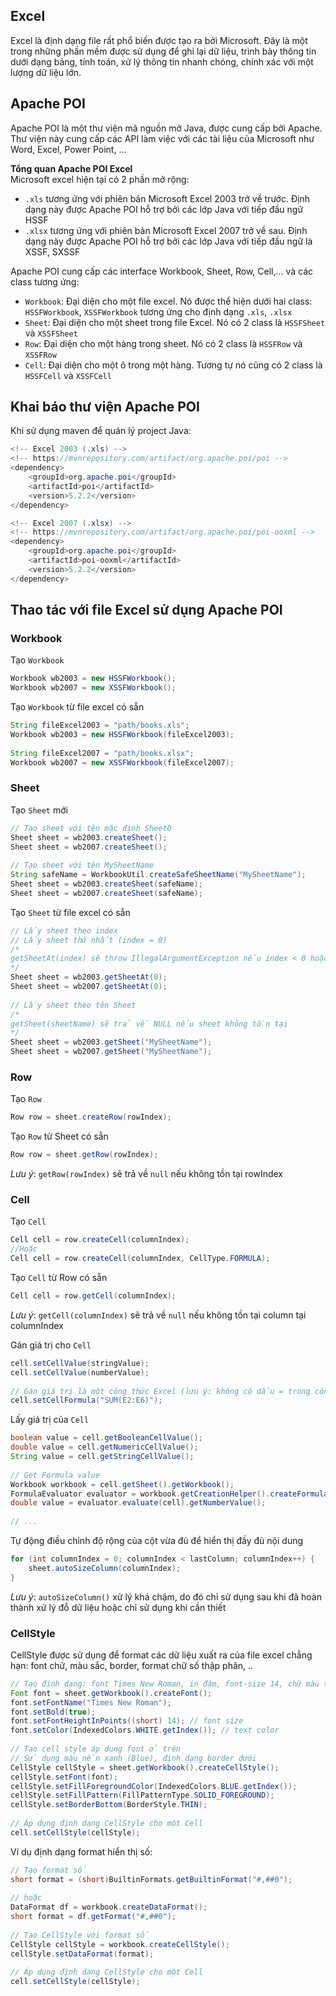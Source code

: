 ## Excel  

Excel là định dạng file rất phổ biến được tạo ra bởi Microsoft. Đây là một trong những phần mềm được sử dụng để ghi lại dữ liệu, trình bày thông tin dưới dạng bảng, tính toán, xử lý thông tin nhanh chóng, chính xác với một lượng dữ liệu lớn.  

## Apache POI  
Apache POI là một thư viện mã nguồn mở Java, được cung cấp bởi Apache. Thư viện này cung cấp các API làm việc với các tài liệu của Microsoft như Word, Excel, Power Point, ...  

**Tổng quan Apache POI Excel**  
Microsoft excel hiện tại có 2 phần mở rộng:  
- `.xls` tương ứng với phiên bản Microsoft Excel 2003 trở về trước. Định dạng này được Apache POI hỗ trợ bởi các lớp Java với tiếp đầu ngữ HSSF  
- `.xlsx` tương ứng với phiên bản Microsoft Excel 2007 trở về sau. Định dạng này được Apache POI hỗ trợ bởi các lớp Java với tiếp đầu ngữ là XSSF, SXSSF  

Apache POI cung cấp các interface Workbook, Sheet, Row, Cell,... và các class tương ứng:  
- `Workbook`: Đại diện cho một file excel. Nó được thể hiện dưới hai class: `HSSFWorkbook`, `XSSFWorkbook` tương ứng cho định dạng `.xls`, `.xlsx`  
- `Sheet`: Đại diện cho một sheet trong file Excel. Nó có 2 class là `HSSFSheet` và `XSSFSheet`  
- `Row`: Đại diện cho một hàng trong sheet. Nó có 2 class là `HSSFRow` và `XSSFRow`
- `Cell`: Đại diện cho một ô trong một hàng. Tương tự nó cũng có 2 class là `HSSFCell` và `XSSFCell`  

## Khai báo thư viện Apache POI  
Khi sử dụng maven để quán lý project Java:  

```java
<!-- Excel 2003 (.xls) -->
<!-- https://mvnrepository.com/artifact/org.apache.poi/poi -->
<dependency>
    <groupId>org.apache.poi</groupId>
    <artifactId>poi</artifactId>
    <version>5.2.2</version>
</dependency>

<!-- Excel 2007 (.xlsx) -->
<!-- https://mvnrepository.com/artifact/org.apache.poi/poi-ooxml -->
<dependency>
    <groupId>org.apache.poi</groupId>
    <artifactId>poi-ooxml</artifactId>
    <version>5.2.2</version>
</dependency>
```

## Thao tác với file Excel sử dụng Apache POI  
### Workbook  
Tạo `Workbook`  
```java
Workbook wb2003 = new HSSFWorkbook();
Workbook wb2007 = new XSSFWorkbook();
```

Tạo `Workbook` từ file excel có sẵn  
```java
String fileExcel2003 = "path/books.xls";
Workbook wb2003 = new HSSFWorkbook(fileExcel2003);
 
String fileExcel2007 = "path/books.xlsx";
Workbook wb2007 = new XSSFWorkbook(fileExcel2007);
```  

### Sheet  
Tạo `Sheet` mới  
```java
// Tạo sheet với tên mặc định Sheet0
Sheet sheet = wb2003.createSheet(); 
Sheet sheet = wb2007.createSheet(); 
 
// Tạo sheet với tên MySheetName
String safeName = WorkbookUtil.createSafeSheetName("MySheetName");
Sheet sheet = wb2003.createSheet(safeName);
Sheet sheet = wb2007.createSheet(safeName);
```

Tạo `Sheet` từ file excel có sẵn  
```java
// Lấy sheet theo index
// Lấy sheet thứ nhất (index = 0)
/*
getSheetAt(index) sẽ throw IllegalArgumentException nếu index < 0 hoặc index >= totalSheet
*/
Sheet sheet = wb2003.getSheetAt(0);
Sheet sheet = wb2007.getSheetAt(0);
 
// Lấy sheet theo tên Sheet
/*
getSheet(sheetName) sẽ trả về NULL nếu sheet không tồn tại
*/
Sheet sheet = wb2003.getSheet("MySheetName");
Sheet sheet = wb2007.getSheet("MySheetName");
```

### Row  
Tạo `Row`  
```java
Row row = sheet.createRow(rowIndex);
```

Tạo `Row` từ Sheet có sẵn  
```java
Row row = sheet.getRow(rowIndex);
```

*Lưu ý*: `getRow(rowIndex)` sẽ trả về `null` nếu không tồn tại rowIndex  

### Cell
Tạo `Cell`
```java
Cell cell = row.createCell(columnIndex);
//Hoặc
Cell cell = row.createCell(columnIndex, CellType.FORMULA);
```  

Tạo `Cell` từ Row có sẵn
```java
Cell cell = row.getCell(columnIndex);
```

*Lưu ý*: `getCell(columnIndex)` sẽ trả về `null` nếu không tồn tại column tại columnIndex    

Gán giá trị cho `Cell`  
```java
cell.setCellValue(stringValue);
cell.setCellValue(numberValue);
 
// Gán giá trị là một công thức Excel (lưu ý: không có dấu = trong công thức)
cell.setCellFormula("SUM(E2:E6)");
```

Lấy giá trị của `Cell`  
```java
boolean value = cell.getBooleanCellValue();
double value = cell.getNumericCellValue();
String value = cell.getStringCellValue();
 
// Get Formula value
Workbook workbook = cell.getSheet().getWorkbook();
FormulaEvaluator evaluator = workbook.getCreationHelper().createFormulaEvaluator();
double value = evaluator.evaluate(cell).getNumberValue();
 
// ...
```

Tự động điều chỉnh độ rộng của cột vừa đủ để hiển thị đầy đủ nội dung
```java
for (int columnIndex = 0; columnIndex < lastColumn; columnIndex++) {
    sheet.autoSizeColumn(columnIndex);
}
```

*Lưu ý*: `autoSizeColumn()` xử lý khá chậm, do đó chỉ sử dụng sau khi đã hoàn thành xử lý đỗ dữ liệu hoặc chỉ sử dụng khi cần thiết

### CellStyle
CellStyle được sử dụng để format các dữ liệu xuất ra của file excel chẳng hạn: font chữ, màu sắc, border, format chữ số thập phân, ..
```java
// Tạo định dạng: font Times New Roman, in đậm, font-size 14, chữ màu trắng
Font font = sheet.getWorkbook().createFont();
font.setFontName("Times New Roman");
font.setBold(true);
font.setFontHeightInPoints((short) 14); // font size
font.setColor(IndexedColors.WHITE.getIndex()); // text color
 
// Tạo cell style áp dụng font ở trên
// Sử dụng màu nền xanh (Blue), định dạng border dưới 
CellStyle cellStyle = sheet.getWorkbook().createCellStyle();
cellStyle.setFont(font);
cellStyle.setFillForegroundColor(IndexedColors.BLUE.getIndex());
cellStyle.setFillPattern(FillPatternType.SOLID_FOREGROUND);
cellStyle.setBorderBottom(BorderStyle.THIN);
 
// Áp dụng định dạng CellStyle cho một Cell
cell.setCellStyle(cellStyle);
```
Ví dụ định dạng format hiển thị số:  
```java
// Tạo format số
short format = (short)BuiltinFormats.getBuiltinFormat("#,##0");
 
// hoặc 
DataFormat df = workbook.createDataFormat();
short format = df.getFormat("#,##0");
 
// Tạo CellStyle với format số
CellStyle cellStyle = workbook.createCellStyle();
cellStyle.setDataFormat(format);
 
// Áp dụng định dạng CellStyle cho một Cell
cell.setCellStyle(cellStyle);
```